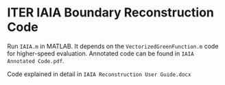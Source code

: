 # ITER IAIA Boundary Reconstruction Code

 Run `IAIA.m` in MATLAB. It depends on the `VectorizedGreenFunction.m` code for higher-speed evaluation. Annotated code can be found in `IAIA Annotated Code.pdf`.

 Code explained in detail in  `IAIA Reconstruction User Guide.docx`
